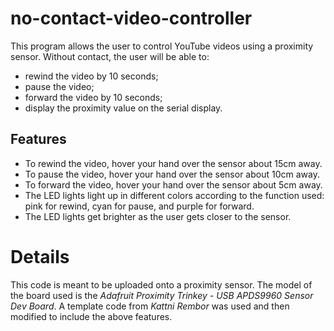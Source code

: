# no-contact-video-controller
This program allows the user to control YouTube videos using a proximity sensor. Without contact, the user will be able to:
- rewind the video by 10 seconds;
- pause the video;
- forward the video by 10 seconds;
- display the proximity value on the serial display.

## Features
- To rewind the video, hover your hand over the sensor about 15cm away.
- To pause the video, hover your hand over the sensor about 10cm away.
- To forward the video, hover your hand over the sensor about 5cm away.
- The LED lights light up in different colors according to the function used: pink for rewind, cyan for pause, and purple for forward.
- The LED lights get brighter as the user gets closer to the sensor.

# Details
This code is meant to be uploaded onto a proximity sensor. The model of the board used is the *Adafruit Proximity Trinkey - USB APDS9960 Sensor Dev Board*. A template code from *Kattni Rembor* was used and then modified to include the above features.
